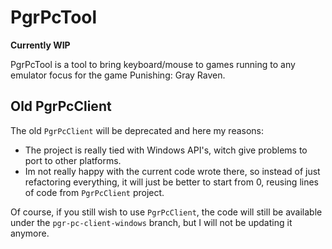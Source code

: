 # PgrPcTool
**Currently WIP**

PgrPcTool is a tool to bring keyboard/mouse to games running to any
emulator focus for the game Punishing: Gray Raven.

## Old PgrPcClient
The old `PgrPcClient` will be deprecated and here my reasons:
* The project is really tied with Windows API's, witch give problems to
port to other platforms.
* Im not really happy with the current code wrote there, so instead of
just refactoring everything, it will just be better to start from 0,
reusing lines of code from `PgrPcClient` project.

Of course, if you still wish to use `PgrPcClient`, the code will still
be available under the `pgr-pc-client-windows` branch, but I will not be
updating it anymore.
